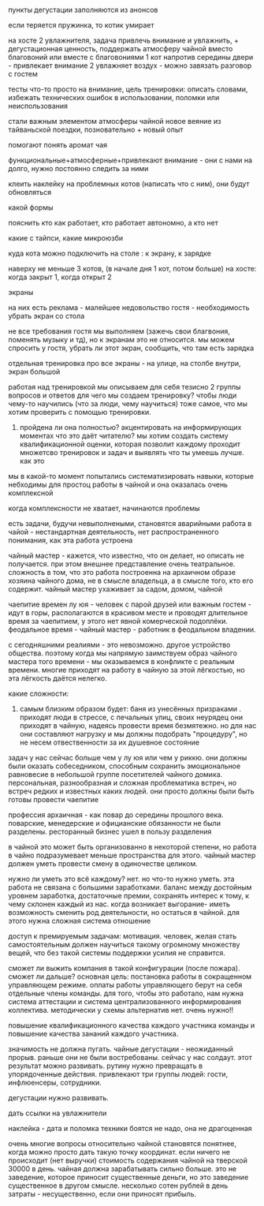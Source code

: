 пункты дегустации заполняются из анонсов

если теряется пружинка, то котик умирает

на хосте 2 увлажнителя, задача привлечь внимание и увлажнить, + дегустационная ценность, поддержать атмосферу чайной вместо благовоний или вместе с благовониями
1 кот напротив середины двери - привлекает внимание 
2 увлажняет воздух - можно завязать разговор с гостем


тесты
что-то просто на внимание, цель тренировки: описать словами, избежать технических ошибок в использовании, поломки или неиспользования

стали важным элементом атмосферы чайной
новое веяние из тайваньской поездки, позновательно + новый опыт

помогают понять аромат чая

функциональные+атмосферные+привлекают внимание - они с нами на долго, нужно постоянно следить за ними

клеить наклейку на проблемных котов (написать что с ним), они будут обновляться 

какой формы 

пояснить кто как работает, кто работает автономно, а кто нет

какие с тайпси, какие микроюзби

куда кота можно подключить на столе : к экрану, к зарядке


наверху не меньше 3 котов, (в начале дня 1 кот, потом больше) на хосте: когда закрыт 1, когда открыт 2





экраны

на них есть реклама - малейшее недовольство гостя - необходимость убрать экран со стола

не все требования гостя мы выполняем (зажечь свои благвония, поменять музыку и тд), но к экранам это не относится. мы можем спросить у гостя, убрать ли этот экран, сообщить, что там есть зарядка

отдельная тренировка про все экраны - на улице, на столбе внутри, экран большой

работая над тренировкой мы описываем для себя тезисно 2 группы вопросов и ответов для чего мы создаем тренировку? чтобы люди чему-то научились (что за люди, чему научиться) 
тоже самое, что мы хотим проверить с помощью тренировки. 
1. пройдена ли она полностью? акцентировать на информирующих моментах
что это даёт читателю? мы хотим создать систему квалификационной оценки, которая позволит каждому проходит множетсво тренировок и задач и выявлять что ты умеешь лучше. 
как это 

мы в какой-то момент попытались систематизировать навыки, которые небходимы для простоц работы в чайной и она оказалась очень комплексной

когда комплексности не хватает, начинаются проблемы

есть задачи, будучи невыполнеными, становятся аварийными
работа в чайой - нестандартная деятельность, нет распространенного понимания, как эта работа устроена

чайный мастер - кажется, что известно, что он делает, но описать не получается. при этом внешнее представление очень театральное. сложность в том, что это работа построенна на архаичном образе хозяина чайного дома, не в смысле владельца, а в смысле того, кто его содержит. чайный мастер ухаживает за садом, домом, чайной

чаепитие времен лу юя - человек с парой друзей или важным гостем - идут в горы, располагаются в красивом месте и проводят длительное время за чаепитием, у этого нет явной комерческой подоплёки. феодальное время - чайный мастер - работник в феодальном владении.

с сегодняшними реалиями - это невозможно. другое устройство общества.
поэтому когда мы напрямую заимствуем образ чайного мастера того времени - мы оказываемся в конфликте с реальным времени. 
многие приходят на работу в чайную за этой лёгкостью, но эта лёгкость даётся нелегко. 

какие сложности:
1. самым близким образом будет: баня из унесённых призраками . приходят люди в стрессе, с печальных улиц, своих неурядец они приходят в чайную, надеясь провести время безмятежно. но для нас они составляют нагрузку и мы должны подобрать "процедуру", но не несем отвественности за их душевное состояние

 задач у нас сейчас больше чем у лу юя или чем у риккю. они должны были оказать собеседником, способным сохранить эмоциональное равновесие в небольшой группе посетителей чайного домика. персональная, разнообразная и сложная проблематика встреч, но встреч редких и известных каких людей. они просто должны были быть готовы провести чаепитие

профессия архаичная - как повар до середины прошлого века. поварские, менедерские и официанские обязанности не были разделены. ресторанный бизнес ушел в пользу разделения

в чайной это может быть организованно в некоторой степени, но работа в чайно подразумевает меньше пространства для этого. чайный мастер должен уметь провести смену в одиночестве целиком. 

нужно ли уметь это всё каждому? нет. но что-то нужно уметь. эта работа не связана с большими заработками. баланс между достойным уровнем заработка, достаточные премии, сохранять интерес к тому, к чему склонен каждый из нас. когда возникает выгорание- иметь возможность сменить род деятельности, но остаться в чайной. для этого нужна сложная система отношение

доступ к премируемым задачам: мотивация. человек, желая стать самостоятельным должен научиться такому огромному множеству вещей, что без такой системы поддержки усилия не справится.

сможет ли выжить компания в такой конфигурации (после пожара). сможет ли дальше? основная цель: постановка работы в сокращенном управляющем режиме. оплаты работы управляющего берут на себя отдельные члены команды. для того, чтобы это работало, нам нужна система аттестации и система централизованного информирования коллектива. 
методически у схемы альтернатив нет. очень нужно!!

повышение квалификационного качества каждого участника команды и повышение качества зананий каждого участника.

значимость не должна пугать. чайные дегустации - неожиданный прорыв. раньше они не были востребованы. сейчас у нас солдаут. этот результат можно развивать. рутину нужно превращать в упорядоченные действия. 
привлекают три группы людей: гости, инфлюенсеры, сотрудники.

дегустации нужно развивать.

дать ссылки на увлажнители

наклейка - дата и поломка
техники боятся не надо, она не драгоценная

очень многие вопросы относительно чайной становятся понятнее, когда можно просто дать такую точку координат. если ничего не происходит (нет выручки) стоимость содержания чайной на тверской 30000 в день. чайная должна зарабатывать сильно больше. это не заведение, которое приносит существенные деньги, но это заведение существенное в другом смысле. несколько сотен рублей в день затраты - несущественно, если они приносят прибыль.
